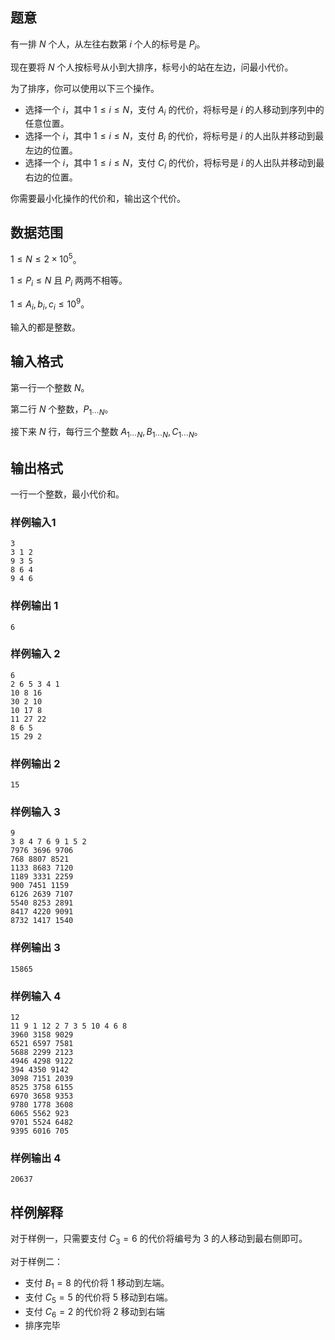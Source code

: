## 题意

有一排 $N$ 个人，从左往右数第 $i$ 个人的标号是 $P_i$。

现在要将 $N$ 个人按标号从小到大排序，标号小的站在左边，问最小代价。

为了排序，你可以使用以下三个操作。

- 选择一个 $i$，其中 $1\le i\le N$，支付 $A_i$ 的代价，将标号是 $i$ 的人移动到序列中的任意位置。
- 选择一个 $i$，其中 $1\le i\le N$，支付 $B_i$ 的代价，将标号是 $i$ 的人出队并移动到最左边的位置。
- 选择一个 $i$，其中 $1\le i\le N$，支付 $C_i$ 的代价，将标号是 $i$ 的人出队并移动到最右边的位置。

你需要最小化操作的代价和，输出这个代价。

## 数据范围

$1\le N\le 2\times 10^5$。

$1\le P_i\le N$ 且 $P_i$ 两两不相等。

$1\le A_i,b_i,c_i\le 10^9$。

输入的都是整数。

## 输入格式

第一行一个整数 $N$。

第二行 $N$ 个整数，$P_{1\cdots N}$。

接下来 $N$ 行，每行三个整数 $A_{1\cdots N},B_{1 \cdots N},C_{1 \cdots N}$。

## 输出格式

一行一个整数，最小代价和。

### 样例输入1

```
3
3 1 2
9 3 5
8 6 4
9 4 6
```

### 样例输出 1

```
6
```

### 样例输入 2

```
6
2 6 5 3 4 1
10 8 16
30 2 10
10 17 8
11 27 22
8 6 5
15 29 2
```

### 样例输出 2

```
15
```

### 样例输入 3

```
9
3 8 4 7 6 9 1 5 2
7976 3696 9706
768 8807 8521
1133 8683 7120
1189 3331 2259
900 7451 1159
6126 2639 7107
5540 8253 2891
8417 4220 9091
8732 1417 1540
```

### 样例输出 3

```
15865
```

### 样例输入 4

```
12
11 9 1 12 2 7 3 5 10 4 6 8
3960 3158 9029
6521 6597 7581
5688 2299 2123
4946 4298 9122
394 4350 9142
3098 7151 2039
8525 3758 6155
6970 3658 9353
9780 1778 3608
6065 5562 923
9701 5524 6482
9395 6016 705
```

### 样例输出 4

```
20637
```

## 样例解释

对于样例一，只需要支付 $C_3=6$ 的代价将编号为 $3$ 的人移动到最右侧即可。

对于样例二：

- 支付 $B_1=8$ 的代价将 $1$ 移动到左端。
- 支付 $C_5=5$ 的代价将 $5$ 移动到右端。
- 支付 $C_6=2$ 的代价将 $2$ 移动到右端
- 排序完毕

